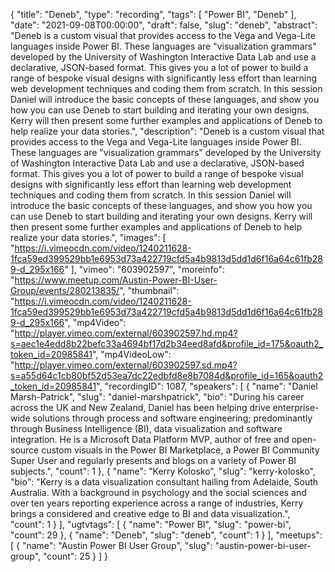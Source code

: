 {
  "title": "Deneb",
  "type": "recording",
  "tags": [
    "Power BI",
    "Deneb"
  ],
  "date": "2021-09-08T00:00:00",
  "draft": false,
  "slug": "deneb",
  "abstract": "Deneb is a custom visual that provides access to the Vega and Vega-Lite languages inside Power BI. These languages are \"visualization grammars\" developed by the University of Washington Interactive Data Lab and use a declarative, JSON-based format. This gives you a lot of power to build a range of bespoke visual designs with significantly less effort than learning web development techniques and coding them from scratch. In this session Daniel will introduce the basic concepts of these languages, and show you how you can use Deneb to start building and iterating your own designs. Kerry will then present some further examples and applications of Deneb to help realize your data stories.",
  "description": "Deneb is a custom visual that provides access to the Vega and Vega-Lite languages inside Power BI. These languages are \"visualization grammars\" developed by the University of Washington Interactive Data Lab and use a declarative, JSON-based format. This gives you a lot of power to build a range of bespoke visual designs with significantly less effort than learning web development techniques and coding them from scratch. In this session Daniel will introduce the basic concepts of these languages, and show you how you can use Deneb to start building and iterating your own designs. Kerry will then present some further examples and applications of Deneb to help realize your data stories.",
  "images": [
    "https://i.vimeocdn.com/video/1240211628-1fca59ed399529bb1e6953d73a422719cfd5a4b9813d5dd1d6f16a64c61fb289-d_295x166"
  ],
  "vimeo": "603902597",
  "moreinfo": "https://www.meetup.com/Austin-Power-BI-User-Group/events/280213835/",
  "thumbnail": "https://i.vimeocdn.com/video/1240211628-1fca59ed399529bb1e6953d73a422719cfd5a4b9813d5dd1d6f16a64c61fb289-d_295x166",
  "mp4Video": "http://player.vimeo.com/external/603902597.hd.mp4?s=aec1e4edd8b22befc33a4694bf17d2b34eed8afd&profile_id=175&oauth2_token_id=20985841",
  "mp4VideoLow": "http://player.vimeo.com/external/603902597.sd.mp4?s=a55d64c1cb80bf52d53ea7dc22edbfd8e8b7084d&profile_id=165&oauth2_token_id=20985841",
  "recordingID": 1087,
  "speakers": [
    {
      "name": "Daniel Marsh-Patrick",
      "slug": "daniel-marshpatrick",
      "bio": "During his career across the UK and New Zealand, Daniel has been helping drive enterprise-wide solutions through process and software engineering; predominantly through Business Intelligence (BI), data visualization and software integration. He is a Microsoft Data Platform MVP, author of free and open-source custom visuals in the Power BI Marketplace, a Power BI Community Super User and regularly presents and blogs on a variety of Power BI subjects.",
      "count": 1
    },
    {
      "name": "Kerry Kolosko",
      "slug": "kerry-kolosko",
      "bio": "Kerry is a data visualization consultant hailing from Adelaide, South Australia. With a background in psychology and the social sciences and over ten years reporting experience across a range of industries, Kerry brings a considered and creative edge to BI and data visualization.",
      "count": 1
    }
  ],
  "ugtvtags": [
    {
      "name": "Power BI",
      "slug": "power-bi",
      "count": 29
    },
    {
      "name": "Deneb",
      "slug": "deneb",
      "count": 1
    }
  ],
  "meetups": [
    {
      "name": "Austin Power BI User Group",
      "slug": "austin-power-bi-user-group",
      "count": 25
    }
  ]
}